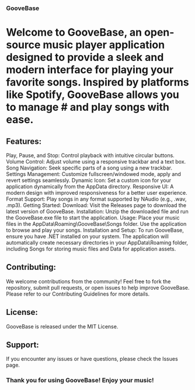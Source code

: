 ### GooveBase
# Welcome to GooveBase, an open-source music player application designed to provide a sleek and modern interface for playing your favorite songs. Inspired by platforms like Spotify, GooveBase allows you to manage # and play songs with ease.

## Features:
Play, Pause, and Stop: Control playback with intuitive circular buttons.
Volume Control: Adjust volume using a responsive trackbar and a text box.
Song Navigation: Seek specific parts of a song using a new trackbar.
Settings Management: Customize fullscreen/windowed mode, apply and revert settings seamlessly.
Dynamic Icon: Set a custom icon for your application dynamically from the AppData directory.
Responsive UI: A modern design with improved responsiveness for a better user experience.
Format Support: Play songs in any format supported by NAudio (e.g., .wav, .mp3).
Getting Started:
Download: Visit the Releases page to download the latest version of GooveBase.
Installation: Unzip the downloaded file and run the GooveBase.exe file to start the application.
Usage: Place your music files in the AppData\Roaming\GooveBase\Songs folder. Use the application to browse and play your songs.
Installation and Setup:
To run GooveBase, ensure you have .NET installed on your system. The application will automatically create necessary directories in your AppData\Roaming folder, including Songs for storing music files and Data for application assets.

## Contributing:
We welcome contributions from the community! Feel free to fork the repository, submit pull requests, or open issues to help improve GooveBase. Please refer to our Contributing Guidelines for more details.

## License:
GooveBase is released under the MIT License.

## Support:
If you encounter any issues or have questions, please check the Issues page.

### Thank you for using GooveBase! Enjoy your music!

